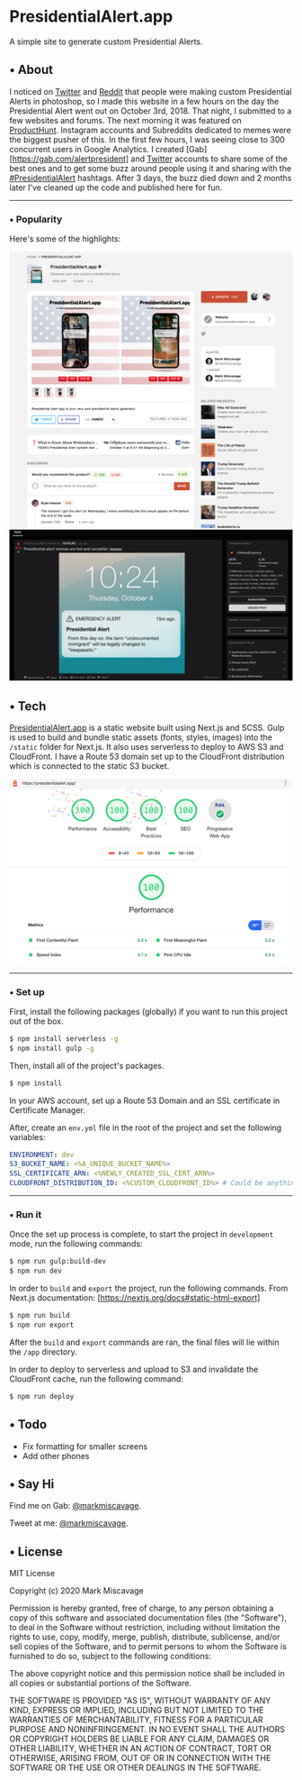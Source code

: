 # PresidentialAlert.app

A simple site to generate custom Presidential Alerts.

## • About

I noticed on [Twitter](https://twitter.com/search?f=tweets&q=PresidentialAlert) and [Reddit](https://www.reddit.com/search?q=presidentialalert) that people were making custom Presidential Alerts in photoshop, so I made this website in a few hours on the day the Presidential Alert went out on October 3rd, 2018. That night, I submitted to a few websites and forums. The next morning it was featured on [ProductHunt](https://www.producthunt.com/posts/presidentialalert-app). Instagram accounts and Subreddits dedicated to memes were the biggest pusher of this. In the first few hours, I was seeing close to 300 concurrent users in Google Analytics. I created [Gab][https://gab.com/alertpresident] and
[Twitter](https://twitter.com/alertpresident) accounts to share some of the best ones and to get some buzz around people using it and sharing with the [#PresidentialAlert](https://twitter.com/search?f=tweets&q=PresidentialAlert) hashtags. After 3 days, the buzz died down and 2 months later I've cleaned up the code and published here for fun.

___
### • Popularity

Here's some of the highlights:

![Product Hunt Post](https://github.com/miscavage/PresidentialAlert.app/raw/master/readme/presidential-alert-product-hunt-post.png)
![r/MemeEconomy](https://github.com/miscavage/PresidentialAlert.app/raw/master/readme/reddit-meme-economy-post.jpg)

## • Tech

[PresidentialAlert.app](https://www.presidentialalert.app) is a static website built using Next.js and SCSS. Gulp is used to build and bundle static assets (fonts, styles, images) into the `/static` folder for Next.js. It also uses serverless to deploy to AWS S3 and CloudFront. I have a Route 53 domain set up to the CloudFront distribution which is connected to the static S3 bucket.

![Audit](https://github.com/miscavage/PresidentialAlert.app/raw/master/readme/presidential-alert-web-audit.png)

___
### • Set up

First, install the following packages (globally) if you want to run this project out of the box.

```bash
$ npm install serverless -g
$ npm install gulp -g
```

Then, install all of the project's packages.

```bash
$ npm install
```

In your AWS account, set up a Route 53 Domain and an SSL certificate in Certificate Manager.

After, create an `env.yml` file in the root of the project and set the following variables:

```yaml
ENVIRONMENT: dev
S3_BUCKET_NAME: <%A_UNIQUE_BUCKET_NAME%>
SSL_CERTIFICATE_ARN: <%NEWLY_CREATED_SSL_CERT_ARN%> 
CLOUDFRONT_DISTRIBUTION_ID: <%CUSTOM_CLOUDFRONT_ID%> # Could be anything
```

___
### • Run it

Once the set up process is complete, to start the project in `development` mode, run the following commands:

```bash
$ npm run gulp:build-dev
$ npm run dev
```

In order to `build` and `export` the project, run the following commands. From Next.js documentation: [https://nextjs.org/docs#static-html-export]

```bash
$ npm run build
$ npm run export
```

After the `build` and `export` commands are ran, the final files will lie within the `/app` directory.

In order to deploy to serverless and upload to S3 and invalidate the CloudFront cache, run the following command:

```bash
$ npm run deploy
```

## • Todo

- Fix formatting for smaller screens
- Add other phones

## • Say Hi

Find me on Gab: [@markmiscavage](https://gab.com/markmiscavage).

Tweet at me: [@markmiscavage](https://twitter.com/markmiscavage).

## • License

MIT License

Copyright (c) 2020 Mark Miscavage

Permission is hereby granted, free of charge, to any person obtaining a copy
of this software and associated documentation files (the "Software"), to deal
in the Software without restriction, including without limitation the rights
to use, copy, modify, merge, publish, distribute, sublicense, and/or sell
copies of the Software, and to permit persons to whom the Software is
furnished to do so, subject to the following conditions:

The above copyright notice and this permission notice shall be included in all
copies or substantial portions of the Software.

THE SOFTWARE IS PROVIDED "AS IS", WITHOUT WARRANTY OF ANY KIND, EXPRESS OR
IMPLIED, INCLUDING BUT NOT LIMITED TO THE WARRANTIES OF MERCHANTABILITY,
FITNESS FOR A PARTICULAR PURPOSE AND NONINFRINGEMENT. IN NO EVENT SHALL THE
AUTHORS OR COPYRIGHT HOLDERS BE LIABLE FOR ANY CLAIM, DAMAGES OR OTHER
LIABILITY, WHETHER IN AN ACTION OF CONTRACT, TORT OR OTHERWISE, ARISING FROM,
OUT OF OR IN CONNECTION WITH THE SOFTWARE OR THE USE OR OTHER DEALINGS IN THE
SOFTWARE.
